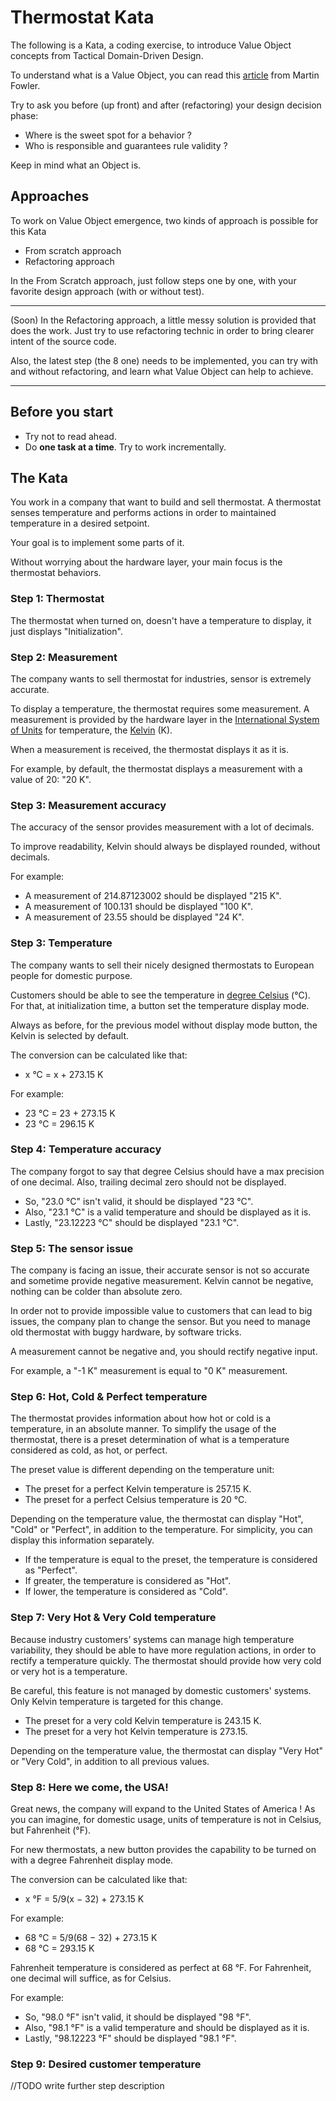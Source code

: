 # Thermostat Kata

The following is a Kata, a coding exercise, to introduce Value Object concepts from Tactical Domain-Driven Design.

To understand what is a Value Object, you can read this [article](https://martinfowler.com/bliki/ValueObject.html) from Martin Fowler.

Try to ask you before (up front) and after (refactoring) your design decision phase:
- Where is the sweet spot for a behavior ?
- Who is responsible and guarantees rule validity ?

Keep in mind what an Object is.

## Approaches

To work on Value Object emergence, two kinds of approach is possible for this Kata
- From scratch approach
- Refactoring approach

In the From Scratch approach, just follow steps one by one, with your favorite design approach (with or without test).

---

(Soon)
In the Refactoring approach, a little messy solution is provided that does the work.
Just try to use refactoring technic in order to bring clearer intent of the source code.

Also, the latest step (the 8 one) needs to be implemented, you can try with and without refactoring, and learn what Value Object can help to achieve.

---

## Before you start

* Try not to read ahead.
* Do **one task at a time**. Try to work incrementally.

## The Kata

You work in a company that want to build and sell thermostat.
A thermostat senses temperature and performs actions in order to maintained temperature in a desired setpoint.

Your goal is to implement some parts of it.

Without worrying about the hardware layer, your main focus is the thermostat behaviors.

### Step 1: Thermostat

The thermostat when turned on, doesn't have a temperature to display, it just displays "Initialization".

### Step 2: Measurement

The company wants to sell thermostat for industries, sensor is extremely accurate.

To display a temperature, the thermostat requires some measurement.
A measurement is provided by the hardware layer in the [International System of Units](https://en.wikipedia.org/wiki/International_System_of_Units) for temperature, the [Kelvin](https://en.wikipedia.org/wiki/Kelvin) (K).

When a measurement is received, the thermostat displays it as it is.

For example, by default, the thermostat displays a measurement with a value of 20: "20 K".

### Step 3: Measurement accuracy

The accuracy of the sensor provides measurement with a lot of decimals.

To improve readability, Kelvin should always be displayed rounded, without decimals.

For example:
- A measurement of 214.87123002 should be displayed "215 K".
- A measurement of 100.131 should be displayed "100 K".
- A measurement of 23.55 should be displayed "24 K".

### Step 3: Temperature

The company wants to sell their nicely designed thermostats to European people for domestic purpose.

Customers should be able to see the temperature in [degree Celsius](https://en.wikipedia.org/wiki/Celsius) (°C).
For that, at initialization time, a button set the temperature display mode.

Always as before, for the previous model without display mode button, the Kelvin is selected by default.

The conversion can be calculated like that:
- x °C = x + 273.15 K

For example:
- 23 °C = 23 + 273.15 K
- 23 °C = 296.15 K

### Step 4: Temperature accuracy

The company forgot to say that degree Celsius should have a max precision of one decimal.
Also, trailing decimal zero should not be displayed.

- So, "23.0 °C" isn't valid, it should be displayed "23 °C".
- Also, "23.1 °C" is a valid temperature and should be displayed as it is.
- Lastly, "23.12223 °C" should be displayed "23.1 °C".

### Step 5: The sensor issue

The company is facing an issue, their accurate sensor is not so accurate and sometime provide negative measurement.
Kelvin cannot be negative, nothing can be colder than absolute zero.

In order not to provide impossible value to customers that can lead to big issues, the company plan to change the sensor.
But you need to manage old thermostat with buggy hardware, by software tricks.

A measurement cannot be negative and, you should rectify negative input.

For example, a "-1 K" measurement is equal to "0 K" measurement.

### Step 6: Hot, Cold & Perfect temperature

The thermostat provides information about how hot or cold is a temperature, in an absolute manner.
To simplify the usage of the thermostat, there is a preset determination of what is a temperature considered as cold, as hot, or perfect.

The preset value is different depending on the temperature unit:
- The preset for a perfect Kelvin temperature is 257.15 K.
- The preset for a perfect Celsius temperature is 20 °C.

Depending on the temperature value, the thermostat can display "Hot", "Cold" or "Perfect", in addition to the temperature.
For simplicity, you can display this information separately.

- If the temperature is equal to the preset, the temperature is considered as "Perfect".
- If greater, the temperature is considered as "Hot".
- If lower, the temperature is considered as "Cold".

### Step 7: Very Hot & Very Cold temperature

Because industry customers’ systems can manage high temperature variability, they should be able to have more regulation actions, in order to rectify a temperature quickly.
The thermostat should provide how very cold or very hot is a temperature.

Be careful, this feature is not managed by domestic customers' systems.
Only Kelvin temperature is targeted for this change.

- The preset for a very cold Kelvin temperature is 243.15 K.
- The preset for a very hot Kelvin temperature is 273.15.

Depending on the temperature value, the thermostat can display "Very Hot" or "Very Cold", in addition to all previous values.

### Step 8: Here we come, the USA!

Great news, the company will expand to the United States of America !
As you can imagine, for domestic usage, units of temperature is not in Celsius, but Fahrenheit (°F).

For new thermostats, a new button provides the capability to be turned on with a degree Fahrenheit display mode.

The conversion can be calculated like that:
- x °F = 5/9(x − 32) + 273.15 K

For example:
- 68 °C = 5/9(68 − 32) + 273.15 K
- 68 °C = 293.15 K

Fahrenheit temperature is considered as perfect at 68 °F.
For Fahrenheit, one decimal will suffice, as for Celsius.

For example:
- So, "98.0 °F" isn't valid, it should be displayed "98 °F".
- Also, "98.1 °F" is a valid temperature and should be displayed as it is.
- Lastly, "98.12223 °F" should be displayed "98.1 °F".

### Step 9: Desired customer temperature
//TODO write further step description